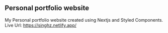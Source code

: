 ## Personal portfolio website

My Personal portfolio website created using Nextjs and Styled Components.
Live Url: https://singhz.netlify.app/


